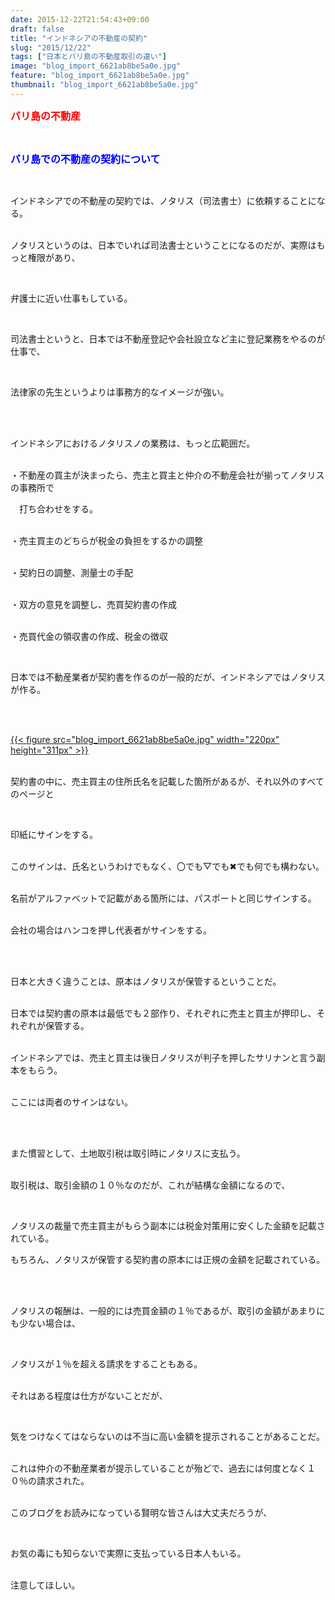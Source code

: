 ```yaml
---
date: 2015-12-22T21:54:43+09:00
draft: false
title: "インドネシアの不動産の契約"
slug: "2015/12/22"
tags: ["日本とバリ島の不動産取引の違い"]
image: "blog_import_6621ab8be5a0e.jpg"
feature: "blog_import_6621ab8be5a0e.jpg"
thumbnail: "blog_import_6621ab8be5a0e.jpg"
---
```

<p><font color="#ff0000" size="3"><strong>バリ島の不動産</strong></font></p><br/><p><font color="#0000ff" size="3"><strong>バリ島での不動産の契約について</strong></font></p><br/><p>インドネシアでの不動産の契約では、ノタリス（司法書士）に依頼することになる。</p><p><br/>ノタリスというのは、日本でいれば司法書士ということになるのだが、実際はもっと権限があり、</p><br/><p>弁護士に近い仕事もしている。</p><br/><p>司法書士というと、日本では不動産登記や会社設立など主に登記業務をやるのが仕事で、</p><br/><p>法律家の先生というよりは事務方的なイメージが強い。</p><br/><p><br/>インドネシアにおけるノタリスノの業務は、もっと広範囲だ。</p><p><br/>・不動産の買主が決まったら、売主と買主と仲介の不動産会社が揃ってノタリスの事務所で</p><p>　打ち合わせをする。</p><p><br/>・売主買主のどちらが税金の負担をするかの調整</p><p><br/>・契約日の調整、測量士の手配</p><p><br/>・双方の意見を調整し、売買契約書の作成</p><p><br/>・売買代金の領収書の作成、税金の徴収</p><br/><p>日本では不動産業者が契約書を作るのが一般的だが、インドネシアではノタリスが作る。</p><br/><p><br/><a href="blog_import_6621ab8d2c724.jpg">{{< figure src="blog_import_6621ab8be5a0e.jpg" width="220px" height="311px" >}}</a><br/></p><p><br/>契約書の中に、売主買主の住所氏名を記載した箇所があるが、それ以外のすべてのページと</p><br/><p>印紙にサインをする。</p><p><br/>このサインは、氏名というわけでもなく、〇でも▽でも✖でも何でも構わない。</p><p><br/>名前がアルファベットで記載がある箇所には、パスポートと同じサインする。</p><p><br/>会社の場合はハンコを押し代表者がサインをする。</p><br/><br/><p>日本と大きく違うことは、原本はノタリスが保管するということだ。</p><p><br/>日本では契約書の原本は最低でも２部作り、それぞれに売主と買主が押印し、それぞれが保管する。</p><p><br/>インドネシアでは、売主と買主は後日ノタリスが判子を押したサリナンと言う副本をもらう。</p><p><br/>ここには両者のサインはない。</p><br/><br/><p>また慣習として、土地取引税は取引時にノタリスに支払う。</p><p><br/>取引税は、取引金額の１０％なのだが、これが結構な金額になるので、</p><br/><p>ノタリスの裁量で売主買主がもらう副本には税金対策用に安くした金額を記載されている。<br/></p><p>もちろん、ノタリスが保管する契約書の原本には正規の金額を記載されている。</p><br/><br/><p>ノタリスの報酬は、一般的には売買金額の１％であるが、取引の金額があまりにも少ない場合は、</p><br/><p>ノタリスが１％を超える請求をすることもある。</p><p><br/>それはある程度は仕方がないことだが、</p><br/><p>気をつけなくてはならないのは不当に高い金額を提示されることがあることだ。</p><p><br/>これは仲介の不動産業者が提示していることが殆どで、過去には何度となく１０％の請求された。</p><p><br/>このブログをお読みになっている賢明な皆さんは大丈夫だろうが、</p><br/><p>お気の毒にも知らないで実際に支払っている日本人もいる。</p><p><br/>注意してほしい。</p><p><br/></p>

